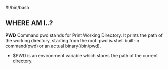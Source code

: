 #!/bin/bash
## WHERE AM I..?

**PWD** Command  pwd stands for Print Working Directory. It prints the path of the working directory, starting from the root.
pwd is shell built-in command(pwd) or an actual binary(/bin/pwd).

*   $PWD is an environment variable which stores the path of the current directory.

